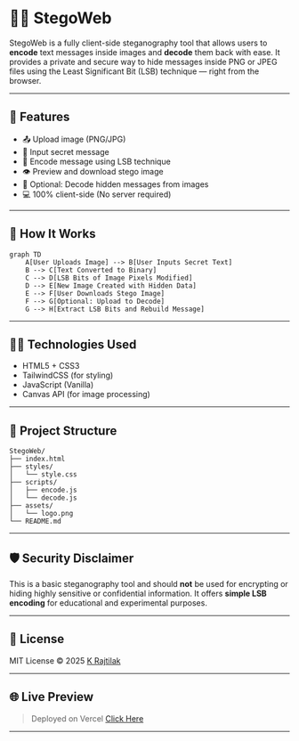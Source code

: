 
# 🕵️‍♂️ StegoWeb

StegoWeb is a fully client-side steganography tool that allows users to **encode** text messages inside images and **decode** them back with ease. It provides a private and secure way to hide messages inside PNG or JPEG files using the Least Significant Bit (LSB) technique — right from the browser.

---

## 🚀 Features

- 📤 Upload image (PNG/JPG)
- 📝 Input secret message
- 🔐 Encode message using LSB technique
- 👁️ Preview and download stego image
- 🧩 Optional: Decode hidden messages from images
- 💻 100% client-side (No server required)

---

## 📸 How It Works

```mermaid
graph TD
    A[User Uploads Image] --> B[User Inputs Secret Text]
    B --> C[Text Converted to Binary]
    C --> D[LSB Bits of Image Pixels Modified]
    D --> E[New Image Created with Hidden Data]
    E --> F[User Downloads Stego Image]
    F --> G[Optional: Upload to Decode]
    G --> H[Extract LSB Bits and Rebuild Message]
````

---

## 🧑‍💻 Technologies Used

* HTML5 + CSS3
* TailwindCSS (for styling)
* JavaScript (Vanilla)
* Canvas API (for image processing)

---

## 📂 Project Structure

```
StegoWeb/
├── index.html
├── styles/
│   └── style.css
├── scripts/
│   ├── encode.js
│   └── decode.js
├── assets/
│   └── logo.png
└── README.md
```

---

## 🛡️ Security Disclaimer

This is a basic steganography tool and should **not** be used for encrypting or hiding highly sensitive or confidential information. It offers **simple LSB encoding** for educational and experimental purposes.

---

## 📄 License

MIT License © 2025 [K Rajtilak](https://github.com/rajtilak-2020)

---

## 🌐 Live Preview

> Deployed on Vercel [Click Here](https://krajtilak-stegoweb.vercel.app/)

---
